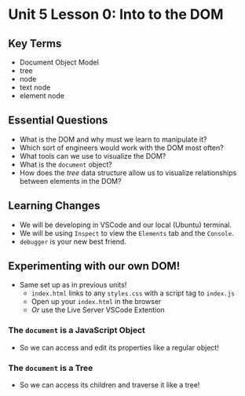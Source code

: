 # Unit 5 Lesson 0: Into to the DOM

## Key Terms
* Document Object Model
* tree
* node
* text node
* element node

## Essential Questions
* What is the DOM and why must we learn to manipulate it?
* Which sort of engineers would work with the DOM most often?
* What tools can we use to visualize the DOM?
* What is the `document` object?
* How does the _tree_ data structure allow us to visualize relationships between elements in the DOM?

## Learning Changes
* We will be developing in VSCode and our local (Ubuntu) terminal.
* We will be using `Inspect` to view the `Elements` tab and the `Console`.
* `debugger` is your new best friend.

## Experimenting with our own DOM!
* Same set up as in previous units!
  * `index.html` links to any `styles.css` with a script tag to `index.js`
  * Open up your `index.html` in the browser
  * _Or_ use the Live Server VSCode Extention

### The `document` is a JavaScript Object
* So we can access and edit its properties like a regular object!

### The `document` is a Tree
* So we can access its children and traverse it like a tree!